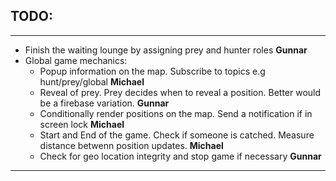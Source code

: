 ## TODO:

---

- Finish the waiting lounge by assigning prey and hunter roles **Gunnar**
- Global game mechanics:
  -  Popup information on the map. Subscribe to topics e.g hunt/prey/global  **Michael**
  - Reveal of prey. Prey decides when to reveal a position. Better would be a firebase variation. **Gunnar**
  - Conditionally render positions on the map. Send a notification if in screen lock **Michael**
  - Start and End of the game. Check if someone is catched. Measure distance betwenn position updates. **Michael**
  - Check for geo location integrity and stop game if necessary **Gunnar**

---
